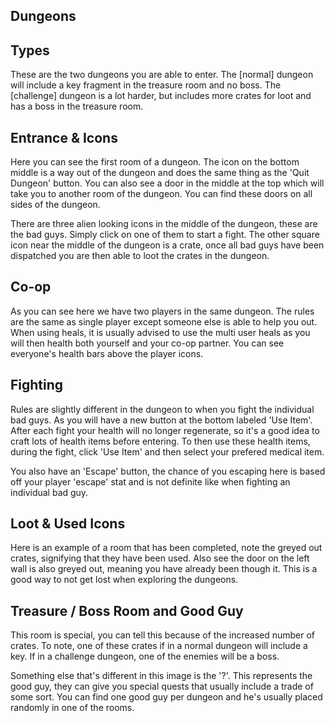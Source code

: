 ## Dungeons


## Types
  
These are the two dungeons you are able to enter. The [normal] dungeon will include a key fragment in the treasure room and no boss. The [challenge] dungeon is a lot harder, but includes more crates for loot and has a boss in the treasure room.  
  
## Entrance & Icons
  
Here you can see the first room of a dungeon. The icon on the bottom middle is a way out of the dungeon and does the same thing as the 'Quit Dungeon' button. You can also see a door in the middle at the top which will take you to another room of the dungeon. You can find these doors on all sides of the dungeon.  

There are three alien looking icons in the middle of the dungeon, these are the bad guys. Simply click on one of them to start a fight. The other square icon near the middle of the dungeon is a crate, once all bad guys have been dispatched you are then able to loot the crates in the dungeon.  

## Co-op

As you can see here we have two players in the same dungeon. The rules are the same as single player except someone else is able to help you out. When using heals, it is usually advised to use the multi user heals as you will then health both yourself and your co-op partner. You can see everyone's health bars above the player icons.  

## Fighting

Rules are slightly different in the dungeon to when you fight the individual bad guys. As you will have a new button at the bottom labeled 'Use Item'. After each fight your health will no longer regenerate, so it's a good idea to craft lots of health items before entering. To then use these health items, during the fight, click 'Use Item' and then select your prefered medical item.  

You also have an 'Escape' button, the chance of you escaping here is based off your player 'escape' stat and is not definite like when fighting an individual bad guy.  

## Loot & Used Icons

Here is an example of a room that has been completed, note the greyed out crates, signifying that they have been used. Also see the door on the left wall is also greyed out, meaning you have already been though it. This is a good way to not get lost when exploring the dungeons.  

## Treasure / Boss Room and Good Guy

This room is special, you can tell this because of the increased number of crates. To note, one of these crates if in a normal dungeon will include a key. If in a challenge dungeon, one of the enemies will be a boss.  

Something else that's different in this image is the '?'. This represents the good guy, they can give you special quests that usually include a trade of some sort. You can find one good guy per dungeon and he's usually placed randomly in one of the rooms.  
